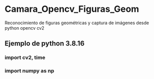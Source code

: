 # Camara_Opencv_Figuras_Geom
Reconocimiento de figuras geométricas y captura de imágenes desde python opencv cv2

## Ejemplo de python 3.8.16

### import cv2, time
### import numpy as np

